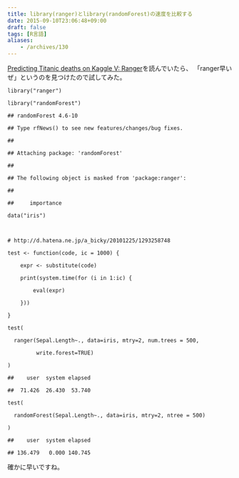 ```yaml
---
title: library(ranger)とlibrary(randomForest)の速度を比較する
date: 2015-09-10T23:06:48+09:00
draft: false
tags: [R言語]
aliases:
    - /archives/130
---
```


<p><a href="http://www.r-bloggers.com/predicting-titanic-deaths-on-kaggle-v-ranger/">Predicting Titanic deaths on Kaggle V: Ranger</a>を読んでいたら、 「ranger早いぜ」というのを見つけたので試してみた。</p>
<pre class="r"><code>library(&quot;ranger&quot;)
library(&quot;randomForest&quot;)</code></pre>
<pre><code>## randomForest 4.6-10
## Type rfNews() to see new features/changes/bug fixes.
## 
## Attaching package: 'randomForest'
## 
## The following object is masked from 'package:ranger':
## 
##     importance</code></pre>
<pre class="r"><code>data(&quot;iris&quot;)

# http://d.hatena.ne.jp/a_bicky/20101225/1293258748
test &lt;- function(code, ic = 1000) {
    expr &lt;- substitute(code)
    print(system.time(for (i in 1:ic) {
        eval(expr)
    }))   
}
test(
  ranger(Sepal.Length~., data=iris, mtry=2, num.trees = 500,
         write.forest=TRUE)
)</code></pre>
<pre><code>##    user  system elapsed 
##  71.426  26.430  53.740</code></pre>
<pre class="r"><code>test(
  randomForest(Sepal.Length~., data=iris, mtry=2, ntree = 500)
)</code></pre>
<pre><code>##    user  system elapsed 
## 136.479   0.000 140.745</code></pre>
<p>確かに早いですね。</p>



